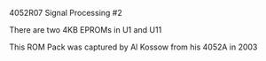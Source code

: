 4052R07 Signal Processing #2

There are two 4KB EPROMs in U1 and U11

This ROM Pack was captured by Al Kossow from his 4052A in 2003
